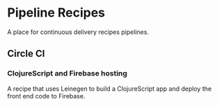 # Pipeline Recipes

A place for continuous delivery recipes pipelines.


## Circle CI

### ClojureScript and Firebase hosting
A recipe that uses Leinegen to build a ClojureScript app and deploy the front end code to Firebase.
